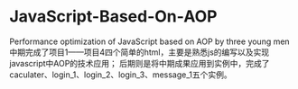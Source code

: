# JavaScript-Based-On-AOP
Performance optimization of JavaScript based on AOP by three young men 
中期完成了项目1——项目4四个简单的html，主要是熟悉js的编写以及实现javascript中AOP的技术应用；
后期则是将中期成果应用到实例中，完成了caculater、login_1、login_2、login_3、message_1五个实例。
